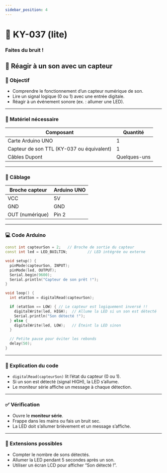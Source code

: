 ```yaml
---
sidebar_position: 4
---
```


# 📣 KY-037 (lite)

### Faites du bruit !

## 🧪 **Réagir à un son avec un capteur**

### 🎯 Objectif
- Comprendre le fonctionnement d’un capteur numérique de son.
- Lire un signal logique (0 ou 1) avec une entrée digitale.
- Réagir à un événement sonore (ex. : allumer une LED).

---

### 🧰 Matériel nécessaire
| Composant | Quantité |
|----------|----------|
| Carte Arduino UNO | 1 |
| Capteur de son TTL (KY-037 ou équivalent) | 1 |
| Câbles Dupont | Quelques-uns |

---

### 🔌 Câblage

| Broche capteur | Arduino UNO |
|----------------|-------------|
| VCC            | 5V          |
| GND            | GND         |
| OUT (numérique) | Pin 2       |

---

### 💻 Code Arduino

```cpp
const int capteurSon = 2;   // Broche de sortie du capteur
const int led = LED_BUILTIN;         // LED intégrée ou externe

void setup() {
  pinMode(capteurSon, INPUT);
  pinMode(led, OUTPUT);
  Serial.begin(9600);
  Serial.println("Capteur de son prêt !");
}

void loop() {
  int etatSon = digitalRead(capteurSon);

  if (etatSon == LOW) { // Le capteur est logiquement inversé !!
    digitalWrite(led, HIGH);  // Allume la LED si un son est détecté
    Serial.println("Son détecté !");
  } else {
    digitalWrite(led, LOW);   // Éteint la LED sinon
  }

  // Petite pause pour éviter les rebonds
  delay(50);
}
```

---

### 🧠 Explication du code
- `digitalRead(capteurSon)` lit l’état du capteur (0 ou 1).
- Si un son est détecté (signal HIGH), la LED s’allume.
- Le moniteur série affiche un message à chaque détection.

---

### ✅ Vérification
- Ouvre le **moniteur série**.
- Frappe dans les mains ou fais un bruit sec.
- La LED doit s’allumer brièvement et un message s’affiche.

---

### 🧩 Extensions possibles
- Compter le nombre de sons détectés.
- Allumer la LED pendant 5 secondes après un son.
- Utiliser un écran LCD pour afficher “Son détecté !”.
